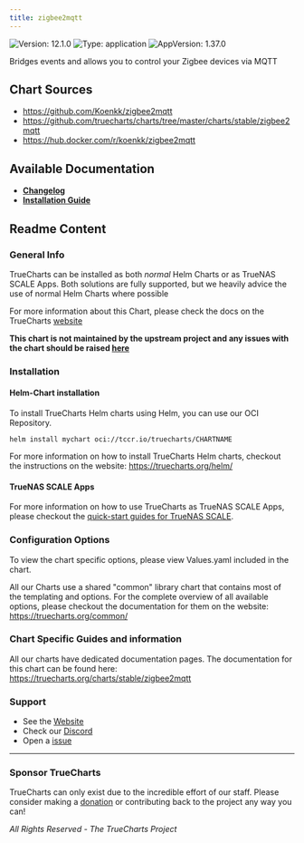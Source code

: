 ```yaml
---
title: zigbee2mqtt
---
```


![Version: 12.1.0](https://img.shields.io/badge/Version-12.1.0-informational?style=flat-square) ![Type: application](https://img.shields.io/badge/Type-application-informational?style=flat-square) ![AppVersion: 1.37.0](https://img.shields.io/badge/AppVersion-1.37.0-informational?style=flat-square)

Bridges events and allows you to control your Zigbee devices via MQTT

## Chart Sources

- https://github.com/Koenkk/zigbee2mqtt
- https://github.com/truecharts/charts/tree/master/charts/stable/zigbee2mqtt
- https://hub.docker.com/r/koenkk/zigbee2mqtt

## Available Documentation

- [**Changelog**](./changelog)
- [**Installation Guide**](./installation)

## Readme Content


### General Info

TrueCharts can be installed as both _normal_ Helm Charts or as TrueNAS SCALE Apps.
Both solutions are fully supported, but we heavily advice the use of normal Helm Charts where possible

For more information about this Chart, please check the docs on the TrueCharts [website](https://truecharts.org/charts/stable/zigbee2mqtt)

**This chart is not maintained by the upstream project and any issues with the chart should be raised [here](https://github.com/truecharts/charts/issues/new/choose)**

### Installation

#### Helm-Chart installation

To install TrueCharts Helm charts using Helm, you can use our OCI Repository.

`helm install mychart oci://tccr.io/truecharts/CHARTNAME`

For more information on how to install TrueCharts Helm charts, checkout the instructions on the website: https://truecharts.org/helm/


#### TrueNAS SCALE Apps

For more information on how to use TrueCharts as TrueNAS SCALE Apps, please checkout the [quick-start guides for TrueNAS SCALE](https://truecharts.org/scale/guides/scale-intro).

### Configuration Options

To view the chart specific options, please view Values.yaml included in the chart.

All our Charts use a shared "common" library chart that contains most of the templating and options.
For the complete overview of all available options, please checkout the documentation for them on the website: https://truecharts.org/common/

### Chart Specific Guides and information

All our charts have dedicated documentation pages.
The documentation for this chart can be found here:
https://truecharts.org/charts/stable/zigbee2mqtt

### Support


- See the [Website](https://truecharts.org)
- Check our [Discord](https://discord.gg/tVsPTHWTtr)
- Open a [issue](https://github.com/truecharts/charts/issues/new/choose)

---

### Sponsor TrueCharts

TrueCharts can only exist due to the incredible effort of our staff.
Please consider making a [donation](https://truecharts.org/general/sponsor) or contributing back to the project any way you can!

_All Rights Reserved - The TrueCharts Project_
